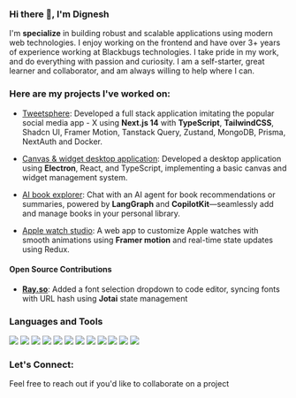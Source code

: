 ### Hi there 👋, I'm Dignesh

I'm **specialize** in building robust and scalable applications using modern web technologies. I enjoy working on the frontend and have over 3+ years of experience working at Blackbugs technologies. I take pride in my work, and do everything with passion and curiosity. I am a self-starter, great learner and collaborator, and am always willing to help where I can.


### Here are my projects I've worked on:
- <a href="https://github.com/devdignesh/twitter-clone">Tweetsphere</a>: Developed a full stack application imitating the popular social media app - X using <b>Next.js 14</b> with <b>TypeScript</b>, <b>TailwindCSS</b>, Shadcn UI, Framer Motion, Tanstack Query, Zustand, MongoDB, Prisma, NextAuth and Docker.

- <a href="https://github.com/devdignesh/next99-electron-app">Canvas & widget desktop application</a>: Developed a desktop application using <b>Electron</b>, React, and TypeScript, implementing a basic canvas and widget management system.

- <a href="https://github.com/devdignesh/ai-book-explorer">AI book explorer</a>: Chat with an AI agent for book recommendations or summaries, powered by <b>LangGraph</b> and <b>CopilotKit</b>—seamlessly add and manage books in your personal library.

- <a href="https://github.com/devdignesh/apple-watch-studio-clone">Apple watch studio</a>: A web app to customize Apple watches with smooth animations using <b>Framer motion</b> and real-time state updates using Redux.

#### Open Source Contributions
- **[Ray.so](https://github.com/raycast/ray-so/pull/261)**: Added a font selection dropdown to code editor, syncing fonts with URL hash using <b>Jotai</b> state management

### Languages and Tools

<div>
<img src="https://img.shields.io/badge/-javascript-F7DF1E?&style=for-the-badge&logo=javascript&logoColor=black" />
<img src="https://img.shields.io/badge/-ReactJS-grey?&style=for-the-badge&logo=react&logoColor=61DAFB"/>
<img src="https://img.shields.io/badge/typescript-blue?style=for-the-badge&logo=typescript&logoColor=white"/>
<img src="https://img.shields.io/badge/Next-black?style=for-the-badge&logo=next.js&logoColor=white" />
<img src="https://img.shields.io/badge/Tailwind-38B2AC?style=for-the-badge&logo=tailwind-css&logoColor=white" />
<img src="https://img.shields.io/badge/mongodb-4DA53F?style=for-the-badge&logo=mongodb&logoColor=white"/>
<img src="https://img.shields.io/badge/postgresql-31648C?style=for-the-badge&logo=postgresql&logoColor=white"/>
<img src="https://img.shields.io/badge/prisma-191F2B?style=for-the-badge&logo=prisma&logoColor=white"/>
<img src="https://img.shields.io/badge/-VSCode-007ACC?&style=for-the-badge&logo=visual-studio-code&logoColor=white" />
<img src="https://img.shields.io/badge/-Git-F05032?&style=for-the-badge&logo=git&logoColor=white" /> 
<img src="https://img.shields.io/badge/github-%23121011.svg?style=for-the-badge&logo=github&logoColor=white" />
<img src="https://img.shields.io/badge/-Docker-007ACC?&style=for-the-badge&logo=docker&logoColor=white" />
  </div>

### Let's Connect:
Feel free to reach out if you'd like to collaborate on a project
